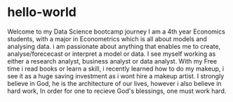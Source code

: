 # hello-world
Welcome to my Data Science bootcamp journey
I am a 4th year Economics students, with a major in Econometrics which is all about models and analysing data. i am passionate about anything that enables me to create, analyse/forececast or interpret a model or data. I see myself working as either a research analyst,
 business analyst or data analyst.
 With my Free time i read books or learn a skill, i recently learned how to do my makeup, i see it as a huge saving investment as i wont hire a makeup artist.
 I strongly believe in God, he is the architecture of our lives, however i also believe in hard work, In order for one to recieve God's blessings, one must work hard.
